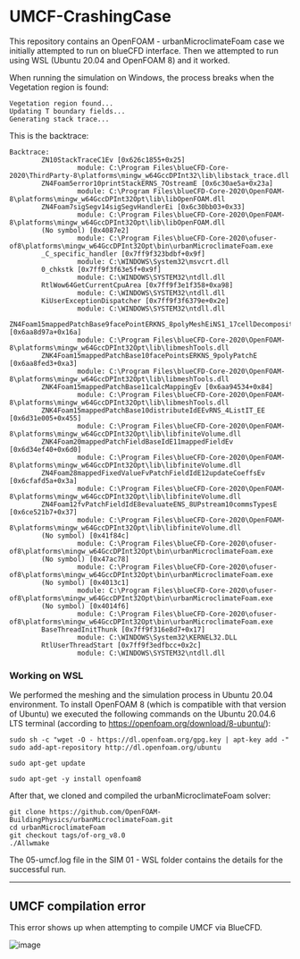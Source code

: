# UMCF-CrashingCase

This repository contains an OpenFOAM - urbanMicroclimateFoam case we initially attempted to run on blueCFD interface. Then we attempted to run using WSL (Ubuntu 20.04 and OpenFOAM 8) and it worked.

When running the simulation on Windows, the process breaks when the Vegetation region is found:

```
Vegetation region found...
Updating T boundary fields...
Generating stack trace...
```

This is the backtrace:

```
Backtrace:
        ZN10StackTraceC1Ev [0x626c1855+0x25]
                 module: C:\Program Files\blueCFD-Core-2020\ThirdParty-8\platforms\mingw_w64GccDPInt32\lib\libstack_trace.dll
        ZN4Foam5error10printStackERNS_7OstreamE [0x6c30ae5a+0x23a]
                 module: C:\Program Files\blueCFD-Core-2020\OpenFOAM-8\platforms\mingw_w64GccDPInt32Opt\lib\libOpenFOAM.dll
        ZN4Foam7sigSegv14sigSegvHandlerEi [0x6c30bb03+0x33]
                 module: C:\Program Files\blueCFD-Core-2020\OpenFOAM-8\platforms\mingw_w64GccDPInt32Opt\lib\libOpenFOAM.dll
        (No symbol) [0x4087e2]
                 module: C:\Program Files\blueCFD-Core-2020\ofuser-of8\platforms\mingw_w64GccDPInt32Opt\bin\urbanMicroclimateFoam.exe
        _C_specific_handler [0x7ff9f323bdbf+0x9f]
                 module: C:\WINDOWS\System32\msvcrt.dll
        0_chkstk [0x7ff9f3f63e5f+0x9f]
                 module: C:\WINDOWS\SYSTEM32\ntdll.dll
        RtlWow64GetCurrentCpuArea [0x7ff9f3e1f358+0xa98]
                 module: C:\WINDOWS\SYSTEM32\ntdll.dll
        KiUserExceptionDispatcher [0x7ff9f3f6379e+0x2e]
                 module: C:\WINDOWS\SYSTEM32\ntdll.dll
        ZN4Foam15mappedPatchBase9facePointERKNS_8polyMeshEiNS1_17cellDecompositionE [0x6aa8d97a+0x16a]
                 module: C:\Program Files\blueCFD-Core-2020\OpenFOAM-8\platforms\mingw_w64GccDPInt32Opt\lib\libmeshTools.dll
        ZNK4Foam15mappedPatchBase10facePointsERKNS_9polyPatchE [0x6aa8fed3+0xa3]
                 module: C:\Program Files\blueCFD-Core-2020\OpenFOAM-8\platforms\mingw_w64GccDPInt32Opt\lib\libmeshTools.dll
        ZNK4Foam15mappedPatchBase11calcMappingEv [0x6aa94534+0x84]
                 module: C:\Program Files\blueCFD-Core-2020\OpenFOAM-8\platforms\mingw_w64GccDPInt32Opt\lib\libmeshTools.dll
        ZNK4Foam15mappedPatchBase10distributeIdEEvRNS_4ListIT_EE [0x6d31e005+0x455]
                 module: C:\Program Files\blueCFD-Core-2020\OpenFOAM-8\platforms\mingw_w64GccDPInt32Opt\lib\libfiniteVolume.dll
        ZNK4Foam20mappedPatchFieldBaseIdE11mappedFieldEv [0x6d34ef40+0x6d0]
                 module: C:\Program Files\blueCFD-Core-2020\OpenFOAM-8\platforms\mingw_w64GccDPInt32Opt\lib\libfiniteVolume.dll
        ZN4Foam28mappedFixedValueFvPatchFieldIdE12updateCoeffsEv [0x6cfafd5a+0x3a]
                 module: C:\Program Files\blueCFD-Core-2020\OpenFOAM-8\platforms\mingw_w64GccDPInt32Opt\lib\libfiniteVolume.dll
        ZN4Foam12fvPatchFieldIdE8evaluateENS_8UPstream10commsTypesE [0x6ce521b7+0x37]
                 module: C:\Program Files\blueCFD-Core-2020\OpenFOAM-8\platforms\mingw_w64GccDPInt32Opt\lib\libfiniteVolume.dll
        (No symbol) [0x41f84c]
                 module: C:\Program Files\blueCFD-Core-2020\ofuser-of8\platforms\mingw_w64GccDPInt32Opt\bin\urbanMicroclimateFoam.exe
        (No symbol) [0x47ac78]
                 module: C:\Program Files\blueCFD-Core-2020\ofuser-of8\platforms\mingw_w64GccDPInt32Opt\bin\urbanMicroclimateFoam.exe
        (No symbol) [0x4013c1]
                 module: C:\Program Files\blueCFD-Core-2020\ofuser-of8\platforms\mingw_w64GccDPInt32Opt\bin\urbanMicroclimateFoam.exe
        (No symbol) [0x4014f6]
                 module: C:\Program Files\blueCFD-Core-2020\ofuser-of8\platforms\mingw_w64GccDPInt32Opt\bin\urbanMicroclimateFoam.exe
        BaseThreadInitThunk [0x7ff9f316e8d7+0x17]
                 module: C:\WINDOWS\System32\KERNEL32.DLL
        RtlUserThreadStart [0x7ff9f3edfbcc+0x2c]
                 module: C:\WINDOWS\SYSTEM32\ntdll.dll
```

### Working on WSL

We performed the meshing and the simulation process in Ubuntu 20.04 environment. To install OpenFOAM 8 (which is compatible with that version of Ubuntu) we executed the following commands on the Ubuntu 20.04.6 LTS terminal (according to https://openfoam.org/download/8-ubuntu/):

```
sudo sh -c "wget -O - https://dl.openfoam.org/gpg.key | apt-key add -"
sudo add-apt-repository http://dl.openfoam.org/ubuntu
```

```
sudo apt-get update
```

```
sudo apt-get -y install openfoam8
```

After that, we cloned and compiled the urbanMicroclimateFoam solver:

```
git clone https://github.com/OpenFOAM-BuildingPhysics/urbanMicroclimateFoam.git
cd urbanMicroclimateFoam
git checkout tags/of-org_v8.0
./Allwmake

```

The 05-umcf.log file in the SIM 01 - WSL folder contains the details for the successful run.


---

## UMCF compilation error

This error shows up when attempting to compile UMCF via BlueCFD.

![image](https://github.com/user-attachments/assets/891b1206-8fd1-4d49-a3a9-9bb1abd51aa8)
